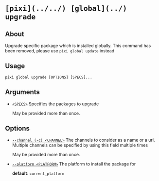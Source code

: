 # `[pixi](../../) [global](../) upgrade`

## About

Upgrade specific package which is installed globally. This command has been removed, please use `pixi global update` instead

## Usage

```text
pixi global upgrade [OPTIONS] [SPECS]...

```

## Arguments

- [`<SPECS>`](#arg-%3CSPECS%3E) Specifies the packages to upgrade

  May be provided more than once.

## Options

- [`--channel (-c) <CHANNEL>`](#arg---channel) The channels to consider as a name or a url. Multiple channels can be specified by using this field multiple times

  May be provided more than once.

- [`--platform <PLATFORM>`](#arg---platform) The platform to install the package for

  **default**: `current_platform`
